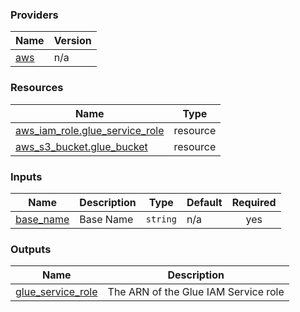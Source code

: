 <!-- BEGIN_TF_DOCS -->


### Providers

| Name | Version |
|------|---------|
| <a name="provider_aws"></a> [aws](#provider\_aws) | n/a |

### Resources

| Name | Type |
|------|------|
| [aws_iam_role.glue_service_role](https://registry.terraform.io/providers/hashicorp/aws/latest/docs/resources/iam_role) | resource |
| [aws_s3_bucket.glue_bucket](https://registry.terraform.io/providers/hashicorp/aws/latest/docs/resources/s3_bucket) | resource |

### Inputs

| Name | Description | Type | Default | Required |
|------|-------------|------|---------|:--------:|
| <a name="input_base_name"></a> [base\_name](#input\_base\_name) | Base Name | `string` | n/a | yes |

### Outputs

| Name | Description |
|------|-------------|
| <a name="output_glue_service_role"></a> [glue\_service\_role](#output\_glue\_service\_role) | The ARN of the Glue IAM Service role |
<!-- END_TF_DOCS -->